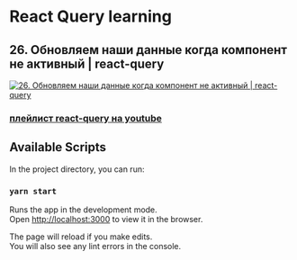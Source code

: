 # React Query learning
## 26. Обновляем наши данные когда компонент не активный | react-query
[![26. Обновляем наши данные когда компонент не активный | react-query](https://img.youtube.com/vi/N93ojKjIr2U/0.jpg)](https://youtu.be/N93ojKjIr2U)
### [плейлист react-query на youtube](https://youtube.com/playlist?list=PL5MDzsMECm45ZzoJ0F2-50aAvbbNd47_E)

## Available Scripts
In the project directory, you can run:

### `yarn start`

Runs the app in the development mode.\
Open [http://localhost:3000](http://localhost:3000) to view it in the browser.

The page will reload if you make edits.\
You will also see any lint errors in the console.

